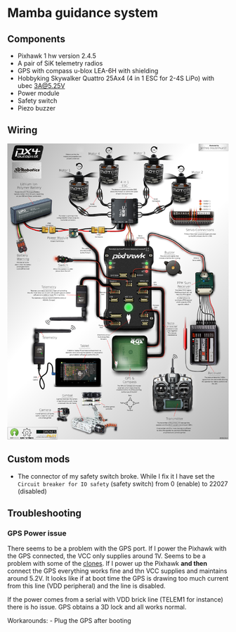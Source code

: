 # Mamba guidance system

## Components

- Pixhawk 1 hw version 2.4.5
- A pair of SiK telemetry radios
- GPS with compass u-blox LEA-6H with shielding
- Hobbyking Skywalker Quattro 25Ax4 (4 in 1 ESC for 2-4S LiPo) with ubec 3A@5.25V
- Power module
- Safety switch
- Piezo buzzer

## Wiring

![pixhawk wiring](../img/pixhawk.jpg)

## Custom mods

- The connector of my safety switch broke. While I fix it I have set the `Circuit breaker for IO safety` (safety switch) from 0 (enable) to 22027 (disabled)

## Troubleshooting

### GPS Power issue

There seems to be a problem with the GPS port. If I power the Pixhawk with the GPS connected, the VCC only supplies around 1V. Seems to be a problem with some of the [clones](https://www.rcgroups.com/forums/showthread.php?2472499-PIXHAWK-not-powering-GPS). If I power up the Pixhawk **and then** connect the GPS everything works fine and thn VCC supplies and maintains around 5.2V. It looks like if at boot time the GPS is drawing too much current from this line (VDD peripheral) and the line is disabled. 

If the power comes from a serial with VDD brick line (TELEM1 for instance) there is ho issue. GPS obtains a 3D lock and all works normal.

Workarounds:
	- Plug the GPS after booting
